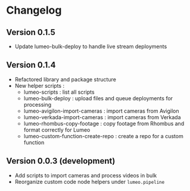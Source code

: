 # Changelog

## Version 0.1.5
- Update lumeo-bulk-deploy to handle live stream deployments

## Version 0.1.4
- Refactored library and package structure
- New helper scripts : 
  - lumeo-scripts : list all scripts
  - lumeo-bulk-deploy : upload files and queue deployments for processing
  - lumeo-avigilon-import-cameras : import cameras from Avigilon
  - lumeo-verkada-import-cameras : import cameras from Verkada
  - lumeo-rhombus-copy-footage : copy footage from Rhombus and format correctly for Lumeo
  - lumeo-custom-function-create-repo : create a repo for a custom function

## Version 0.0.3 (development)
- Add scripts to import cameras and process videos in bulk
- Reorganize custom code node helpers under `lumeo.pipeline`
